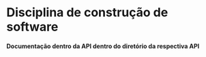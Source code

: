 # Disciplina de construção de software

#### Documentação dentro da API dentro do diretório da respectiva API
